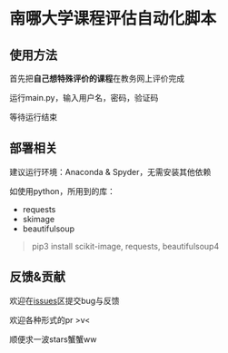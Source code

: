 # 南哪大学课程评估自动化脚本


## 使用方法

首先把**自己想特殊评价的课程**在教务网上评价完成

运行main.py，输入用户名，密码，验证码

等待运行结束

## 部署相关

建议运行环境：Anaconda & Spyder，无需安装其他依赖

如使用python，所用到的库：
* requests
* skimage
* beautifulsoup

> pip3 install scikit-image, requests, beautifulsoup4

## 反馈&贡献

欢迎在[issues](https://github.com/idealclover/Fxxk-NJU-Class-Evaluator/issues)区提交bug与反馈

欢迎各种形式的pr >v<

顺便求一波stars蟹蟹ww

